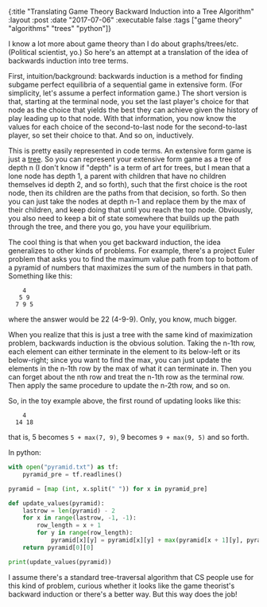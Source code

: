 {:title "Translating Game Theory Backward Induction into a Tree Algorithm"
 :layout :post
 :date "2017-07-06"
 :executable false
 :tags  ["game theory" "algorithms" "trees" "python"]}

I know a lot more about game theory than I do about graphs/trees/etc. (Political scientist, yo.) So here's an attempt at a translation of the idea of backwards induction into tree terms. 

First, intuition/background: backwards induction is a method for finding subgame perfect equilibria of a sequential game in extensive form. (For simplicity, let's assume a perfect information game.) The short version is that, starting at the terminal node, you set the last player's choice for that node as the choice that yields the best they can achieve given the history of play leading up to that node. With that information, you now know the values for each choice of the second-to-last node for the second-to-last player, so set their choice to that. And so on, inductively. 

This is pretty easily represented in code terms. An extensive form game is just a [tree](https://stackoverflow.com/questions/7423401/whats-the-difference-between-the-data-structure-tree-and-graph). So you can represent your extensive form game as a tree of depth n (I don't know if "depth" is a term of art for trees, but I mean that a lone node has depth 1, a parent with children that have no children themselves id depth 2, and so forth), such that the first choice is the root node, then its children are the paths from that decision, so forth.  So then you can just take the nodes at depth n-1 and replace them by the max of their children, and keep doing that until you reach the top node. Obviously, you also need to keep a bit of state somewhere that builds up the path through the tree, and there you go, you have your equilibrium. 

The cool thing is that when you get backward induction, the idea generalizes to other kinds of problems. For example, there's a project Euler problem that asks you to find the maximum value path from top to bottom of a pyramid of numbers that maximizes the sum of the numbers in that path.  Something like this: 

```
    4
   5 9
  7 9 5
```

where the answer would be 22 (4-9-9).  Only, you know, much bigger.

When you realize that this is just a tree with the same kind of maximization problem, backwards induction is the obvious solution. Taking the n-1th row, each element can either terminate in the element to its below-left or its below-right; since you want to find the max, you can just update the elements in the n-1th row by the max of what it can terminate in. Then you can forget about the nth row and treat the n-1th row as the terminal row. Then apply the same procedure to update the n-2th row, and so on.

So, in the toy example above, the first round of updating looks like this: 

```
    4
  14 18
```

that is, 5 becomes `5 + max(7, 9)`, 9 becomes `9 + max(9, 5)` and so forth.

In python:

```python
with open("pyramid.txt") as tf:
    pyramid_pre = tf.readlines()

pyramid = [map (int, x.split(" ")) for x in pyramid_pre]

def update_values(pyramid):
    lastrow = len(pyramid) - 2
    for x in range(lastrow, -1, -1):
        row_length = x + 1
        for y in range(row_length):
            pyramid[x][y] = pyramid[x][y] + max(pyramid[x + 1][y], pyramid[x + 1][y + 1])
    return pyramid[0][0]

print(update_values(pyramid))
```

I assume there's a standard tree-traversal algorithm that CS people use for this kind of problem, curious whether it looks like the game theorist's backward induction or there's a better way.  But this way does the job!
